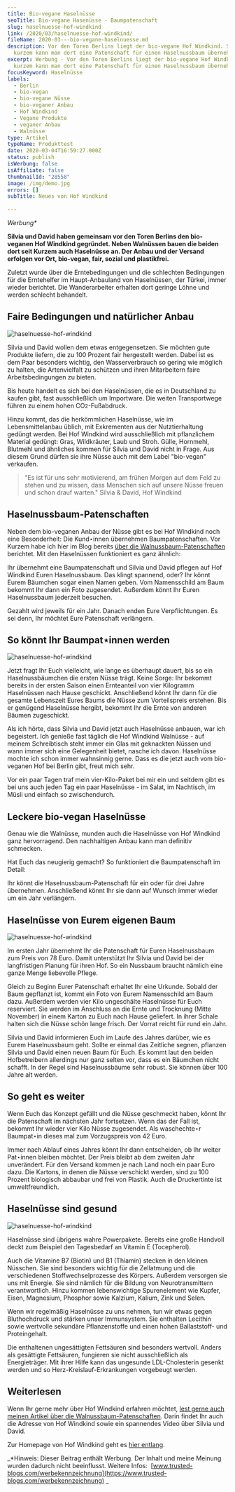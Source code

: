 ```yaml
---
title: Bio-vegane Haselnüsse
seoTitle: Bio-vegane Hasenüsse - Baumpatenschaft
slug: haselnuesse-hof-windkind
link: /2020/03/haselnuesse-hof-windkind/
fileName: 2020-03---bio-vegane-haselnuesse.md
description: Vor den Toren Berlins liegt der bio-vegane Hof Windkind. Seit
  kurzem kann man dort eine Patenschaft für einen Haselnussbaum übernehmen.
excerpt: Werbung - Vor den Toren Berlins liegt der bio-vegane Hof Windkind. Seit
  kurzem kann man dort eine Patenschaft für einen Haselnussbaum übernehmen.
focusKeyword: Haselnüsse
labels:
  - Berlin
  - bio-vegan
  - bio-vegane Nüsse
  - bio-veganer Anbau
  - Hof Windkind
  - Vegane Produkte
  - veganer Anbau
  - Walnüsse
type: Artikel
typeName: Produkttest
date: 2020-03-04T16:59:27.000Z
status: publish
isWerbung: false
isAffiliate: false
thumbnailId: "28558"
image: /img/demo.jpg
errors: []
subTitle: Neues von Hof Windkind
  
---
```


_Werbung\*_

**Silvia und David haben gemeinsam vor den Toren Berlins den bio-veganen Hof
Windkind gegründet. Neben Walnüssen bauen die beiden dort seit Kurzem auch
Haselnüsse an. Der Anbau und der Versand erfolgen vor Ort, bio-vegan, fair,
sozial und plastikfrei.**

Zuletzt wurde über die Erntebedingungen und die schlechten Bedingungen für die
Erntehelfer im Haupt-Anbauland von Haselnüssen, der Türkei, immer wieder
berichtet. Die Wanderarbeiter erhalten dort geringe Löhne und werden schlecht
behandelt.

## Faire Bedingungen und natürlicher Anbau

![haselnuesse-hof-windkind](http://cardamonchai.com/wp-content/uploads/2020/03/2020-03-04-hof-windkind-haselnuesse-3-400x300.jpg)

Silvia und David wollen dem etwas entgegensetzen. Sie möchten gute Produkte
liefern, die zu 100 Prozent fair hergestellt werden. Dabei ist es dem Paar
besonders wichtig, den Wasserverbrauch so gering wie möglich zu halten, die
Artenvielfalt zu schützen und ihren Mitarbeitern faire Arbeitsbedingungen zu
bieten.

Bis heute handelt es sich bei den Haselnüssen, die es in Deutschland zu kaufen
gibt, fast ausschließlich um Importware. Die weiten Transportwege führen zu
einem hohen CO<small>2</small>-Fußabdruck.

Hinzu kommt, das die herkömmlichen Haselnüsse, wie im Lebensmittelanbau üblich,
mit Exkrementen aus der Nutztierhaltung gedüngt werden. Bei Hof Windkind wird
ausschließlich mit pflanzlichem Material gedüngt: Gras, Wildkräuter, Laub und
Stroh. Gülle, Hornmehl, Blutmehl und ähnliches kommen für Silvia und David nicht
in Frage. Aus diesem Grund dürfen sie ihre Nüsse auch mit dem Label "bio-vegan"
verkaufen.

> "Es ist für uns sehr motivierend, am frühen Morgen auf dem Feld zu stehen und
> zu wissen, dass Menschen sich auf unsere Nüsse freuen und schon drauf warten."
> Silvia &amp; David, Hof Windkind

## Haselnussbaum-Patenschaften

Neben dem bio-veganen Anbau der Nüsse gibt es bei Hof Windkind noch eine
Besonderheit: Die Kund⋆innen übernehmen Baumpatenschaften. Vor Kurzem habe ich
hier im Blog bereits
[über die Walnussbaum-Patenschaften](/2019/09/hof-windkind-walnuss-baum-adoptieren/)
berichtet. Mit den Haselnüssen funktioniert es ganz ähnlich:

Ihr übernehmt eine Baumpatenschaft und Silvia und David pflegen auf Hof Windkind
Euren Haselnussbaum. Das klingt spannend, oder? Ihr könnt Eurem Bäumchen sogar
einen Namen geben. Vom Namensschild am Baum bekommt Ihr dann ein Foto
zugesendet. Außerdem könnt Ihr Euren Haselnussbaum jederzeit besuchen.

Gezahlt wird jeweils für ein Jahr. Danach enden Eure Verpflichtungen. Es sei
denn, Ihr möchtet Eure Patenschaft verlängern.

## So könnt Ihr Baumpat⋆innen werden

![haselnuesse-hof-windkind](http://cardamonchai.com/wp-content/uploads/2020/03/2020-03-04-hof-windkind-haselnuesse-5-400x300.jpg)

Jetzt fragt Ihr Euch vielleicht, wie lange es überhaupt dauert, bis so ein
Haselnussbäumchen die ersten Nüsse trägt. Keine Sorge: Ihr bekommt bereits in
der ersten Saison einen Ernteanteil von vier Kilogramm Haselnüssen nach Hause
geschickt. Anschließend könnt Ihr dann für die gesamte Lebenszeit Eures Baums
die Nüsse zum Vorteilspreis erstehen. Bis er genügend Haselnüsse hergibt,
bekommt Ihr die Ernte von anderen Bäumen zugeschickt.

Als ich hörte, dass Silvia und David jetzt auch Haselnüsse anbauen, war ich
begeistert. Ich genieße fast täglich die Hof Windkind Walnüsse - auf meinem
Schreibtisch steht immer ein Glas mit geknackten Nüssen und wann immer sich eine
Gelegenheit bietet, nasche ich davon. Haselnüsse mochte ich schon immer
wahnsinnig gerne. Dass es die jetzt auch vom bio-veganen Hof bei Berlin gibt,
freut mich sehr.

Vor ein paar Tagen traf mein vier-Kilo-Paket bei mir ein und seitdem gibt es bei
uns auch jeden Tag ein paar Haselnüsse - im Salat, im Nachtisch, im Müsli und
einfach so zwischendurch.

## Leckere bio-vegan Haselnüsse

Genau wie die Walnüsse, munden auch die Haselnüsse von Hof Windkind ganz
hervorragend. Den nachhaltigen Anbau kann man definitiv schmecken.

Hat Euch das neugierig gemacht? So funktioniert die Baumpatenschaft im Detail:

Ihr könnt die Haselnussbaum-Patenschaft für ein oder für drei Jahre übernehmen.
Anschließend könnt Ihr sie dann auf Wunsch immer wieder um ein Jahr verlängern.

## Haselnüsse von Eurem eigenen Baum

![haselnuesse-hof-windkind](http://cardamonchai.com/wp-content/uploads/2020/03/2020-03-04-hof-windkind-haselnuesse-2-400x300.jpg)

Im ersten Jahr übernehmt Ihr die Patenschaft für Euren Haselnussbaum zum Preis
von 78 Euro. Damit unterstützt Ihr Silvia und David bei der langfristigen
Planung für ihren Hof. So ein Nussbaum braucht nämlich eine ganze Menge
liebevolle Pflege.

Gleich zu Beginn Eurer Patenschaft erhaltet Ihr eine Urkunde. Sobald der Baum
gepflanzt ist, kommt ein Foto von Eurem Namensschild am Baum dazu. Außerdem
werden vier Kilo ungeschälte Haselnüsse für Euch reserviert. Sie werden im
Anschluss an die Ernte und Trocknung (Mitte November) in einem Karton zu Euch
nach Hause geliefert. In ihrer Schale halten sich die Nüsse schön lange frisch.
Der Vorrat reicht für rund ein Jahr.

Silvia und David informieren Euch im Laufe des Jahres darüber, wie es Eurem
Haselnussbaum geht. Sollte er einmal das Zeitliche segnen, pflanzen Silvia und
David einen neuen Baum für Euch. Es kommt laut den beiden Hofbetreibern
allerdings nur ganz selten vor, dass es ein Bäumchen nicht schafft. In der Regel
sind Haselnussbäume sehr robust. Sie können über 100 Jahre alt werden.

## So geht es weiter

Wenn Euch das Konzept gefällt und die Nüsse geschmeckt haben, könnt Ihr die
Patenschaft im nächsten Jahr fortsetzen. Wenn das der Fall ist, bekommt Ihr
wieder vier Kilo Nüsse zugesendet. Als waschechte⋆r Baumpat⋆in dieses mal zum
Vorzugspreis von 42 Euro.

Immer nach Ablauf eines Jahres könnt Ihr dann entscheiden, ob Ihr weiter
Pat⋆innen bleiben möchtet. Der Preis bleibt ab dem zweiten Jahr unverändert. Für
den Versand kommen je nach Land noch ein paar Euro dazu. Die Kartons, in denen
die Nüsse verschickt werden, sind zu 100 Prozent biologisch abbaubar und frei
von Plastik. Auch die Druckertinte ist umweltfreundlich.

## Haselnüsse sind gesund

![haselnuesse-hof-windkind](http://cardamonchai.com/wp-content/uploads/2020/03/2020-03-04-hof-windkind-haselnuesse-4-400x300.jpg)

Haselnüsse sind übrigens wahre Powerpakete. Bereits eine große Handvoll deckt
zum Beispiel den Tagesbedarf an Vitamin E (Tocepherol).

Auch die Vitamine B7 (Biotin) und B1 (Thiamin) stecken in den kleinen Nüsschen.
Sie sind besonders wichtig für die Zellatmung und die verschiedenen
Stoffwechselprozesse des Körpers. Außerdem versorgen sie uns mit Energie. Sie
sind nämlich für die Bildung von Neurotransmittern verantwortlich. Hinzu kommen
lebenswichtige Spurenelement wie Kupfer, Eisen, Magnesium, Phosphor sowie
Kalzium, Kalium, Zink und Selen.

Wenn wir regelmäßig Haselnüsse zu uns nehmen, tun wir etwas gegen Bluthochdruck
und stärken unser Immunsystem. Sie enthalten Lecithin sowie wertvolle sekundäre
Pflanzenstoffe und einen hohen Ballaststoff- und Proteingehalt.

Die enthaltenen ungesättigten Fettsäuren sind besonders wertvoll. Anders als
gesättigte Fettsäuren, fungieren sie nicht ausschließlich als Energieträger. Mit
ihrer Hilfe kann das ungesunde LDL-Cholesterin gesenkt werden und so
Herz-Kreislauf-Erkrankungen vorgebeugt werden.

## Weiterlesen

Wenn Ihr gerne mehr über Hof Windkind erfahren möchtet,
[lest gerne auch meinen Artikel über die Walnussbaum-Patenschaften](/2019/09/hof-windkind-walnuss-baum-adoptieren/).
Darin findet Ihr auch die Adresse von Hof Windkind sowie ein spannendes Video
über Silvia und David.

Zur Homepage von Hof Windkind geht es
[hier entlang](https://www.hofwindkind.com/info/baumpatenschafthaselnuesse.html).

_\*Hinweis: Dieser Beitrag enthält Werbung. Der Inhalt und meine Meinung wurden
dadurch nicht beeinflusst. Weitere Infos: 
[www.trusted-blogs.com/werbekennzeichnung](https://www.trusted-blogs.com/werbekennzeichnung)
_

  